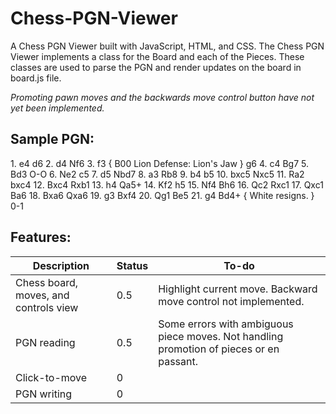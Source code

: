 # Chess-PGN-Viewer
A Chess PGN Viewer built with JavaScript, HTML, and CSS. The Chess PGN Viewer implements a class for the Board and each of the Pieces. These classes are used to parse the PGN and render updates on the board in board.js file.

*Promoting pawn moves and the backwards move control button have not yet been implemented.*

## Sample PGN: 

<p> 1. e4 d6 2. d4 Nf6 3. f3 { B00 Lion Defense: Lion's Jaw } g6 4. c4 Bg7 5. Bd3 O-O 6. Ne2 c5 7. d5 Nbd7 8. a3 Rb8 9. b4 b5 10. bxc5 Nxc5 11. Ra2 bxc4 12. Bxc4 Rxb1 13. h4 Qa5+ 14. Kf2 h5 15. Nf4 Bh6 16. Qc2 Rxc1 17. Qxc1 Ba6 18. Bxa6 Qxa6 19. g3 Bxf4 20. Qg1 Be5 21. g4 Bd4+ { White resigns. } 0-1 </p>

## Features:
 Description | Status | To-do
 --- | --- | --- |
 Chess board, moves, and controls view | 0.5 | Highlight current move. Backward move control not implemented. 
 PGN reading | 0.5 | Some errors with ambiguous piece moves. Not handling promotion of pieces or en passant.
 Click-to-move | 0 | 
 PGN writing | 0 | 

